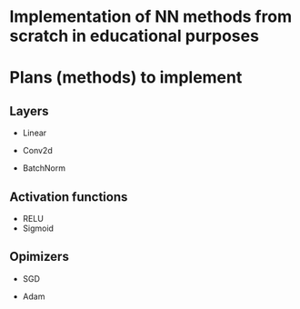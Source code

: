# Implementation of NN methods from scratch in educational purposes

# Plans (methods) to implement

## Layers

-  Linear

-  Conv2d

- BatchNorm

## Activation functions

- RELU
- Sigmoid 

## Opimizers

- SGD

- Adam
